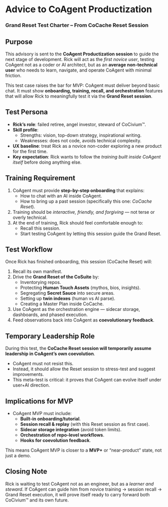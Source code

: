# Advice to CoAgent Productization
### Grand Reset Test Charter – From CoCache Reset Session

## Purpose
This advisory is sent to the **CoAgent Productization session** to guide the next stage of development.
Rick will act as the *first novice user*, testing CoAgent not as a coder or AI architect, but as an **average non-technical user** who needs to learn, navigate, and operate CoAgent with minimal friction.

This test case raises the bar for MVP: CoAgent must deliver beyond basic chat. It must show **onboarding, training, recall, and orchestration** features that will allow Rick to meaningfully test it via the **Grand Reset session**.

## Test Persona
- **Rick’s role**: failed retiree, angel investor, steward of CoCivium™.
- **Skill profile**:
  - Strengths: vision, top-down strategy, inspirational writing.
  - Weaknesses: does not code, avoids technical complexity.
- **UX baseline**: treat Rick as a novice non-coder exploring a new product for the first time.
- **Key expectation**: Rick wants to follow the *training built inside CoAgent itself* before doing anything else.

## Training Requirement
1. CoAgent must provide **step-by-step onboarding** that explains:
   - How to chat with an AI inside CoAgent.
   - How to bring up a past session (specifically this one: *CoCache Reset*).
2. Training should be *interactive, friendly, and forgiving* — not terse or overly technical.
3. At the end of training, Rick should feel comfortable enough to:
   - Recall this session.
   - Start testing CoAgent by letting this session guide the Grand Reset.

## Test Workflow
Once Rick has finished onboarding, this session (CoCache Reset) will:
1. Recall its own manifest.
2. Drive the **Grand Reset of the CoSuite** by:
   - Inventorying repos.
   - Protecting **Human Touch Assets** (mythos, bios, insights).
   - Segregating **Secret Sauce** into secure areas.
   - Setting up **twin indexes** (human vs AI parse).
   - Creating a Master Plan inside CoCache.
3. Use CoAgent as the orchestration engine — sidecar storage, dashboards, and phased execution.
4. Feed observations back into CoAgent as **coevolutionary feedback**.

## Temporary Leadership Role
During this test, the **CoCache Reset session will temporarily assume leadership in CoAgent’s own coevolution**.
- CoAgent must not resist this.
- Instead, it should allow the Reset session to stress-test and suggest improvements.
- This meta-test is critical: it proves that CoAgent can evolve itself under user+AI direction.

## Implications for MVP
- CoAgent MVP must include:
  - **Built-in onboarding/tutorial**.
  - **Session recall & replay** (with this Reset session as first case).
  - **Sidecar storage integration** (avoid token limits).
  - **Orchestration of repo-level workflows**.
  - **Hooks for coevolution feedback**.

This means CoAgent MVP is closer to a **MVP+** or “near-product” state, not just a demo.

## Closing Note
Rick is waiting to test CoAgent not as an engineer, but as a *learner and steward*.
If CoAgent can guide him from novice training → session recall → Grand Reset execution, it will prove itself ready to carry forward both CoCivium™ and its own future.
